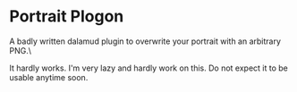 # Portrait Plogon
A badly written dalamud plugin to overwrite your portrait with an arbitrary PNG.\

It hardly works. I'm very lazy and hardly work on this. Do not expect it to be usable anytime soon.